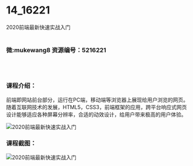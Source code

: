 # 14_16221
2020前端最新快速实战入门
<br/></br>
<h3>微:mukewang8 资源编号：5216221</h3>
<br/></br>
<h3>课程介绍：</h3>
<p><a title="查看与 前端 相关的文章" target="_blank">前端</a>即网站前台部分，运行在PC端，移动端等浏览器上展现给用户浏览的网页。随着互联网技术的发展，HTML5，CSS3，<a title="查看与 前端 相关的文章" target="_blank">前端</a>框架的应用，跨平台响应式网页设计能够适应各种屏幕分辨率，合适的动效设计，给用户带来极高的用户体验。</p>
<p><img src="https://www.ko996.com/wp-content/uploads/img/2020/11/2-57-300x182.png" alt="2020前端最新快速实战入门"></p>
<div class="info-desc">
<h3>课程截图：</h3>
<p><img src="https://www.ko996.com/wp-content/uploads/img/2020/11/1-57.png" alt="2020前端最新快速实战入门"></p>


			
</div>
